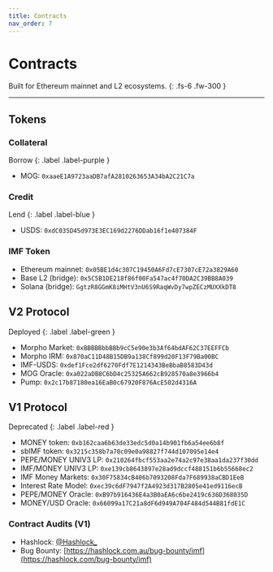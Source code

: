 ```yaml
---
title: Contracts
nav_order: 7
---
```


# Contracts

Built for Ethereum mainnet and L2 ecosystems. 
{: .fs-6 .fw-300 }

---

## Tokens

### Collateral

Borrow
{: .label .label-purple }

- MOG: `0xaaeE1A9723aaDB7afA2810263653A34bA2C21C7a`

### Credit

Lend
{: .label .label-blue }

- USDS: `0xdC035D45d973E3EC169d2276DDab16f1e407384F`

### IMF Token

- Ethereum mainnet: `0x05BE1d4c307C19450A6Fd7cE7307cE72a3829A60`
- Base L2 (bridge): `0x5C5B1DE218f86f00Fa547ac4f70DA2C39BB8A039`
- Solana (bridge): `GgtzR8GGmK8iMHtV3nU6S9RaqWvDy7wpZECzMUXXkDT8`

## V2 Protocol 

Deployed
{: .label .label-green }

- Morpho Market: `0xBBBBBbbBBb9cC5e90e3b3Af64bdAF62C37EEFFCb`
- Morpho IRM: `0x870aC11D48B15DB9a138Cf899d20F13F79Ba00BC`
- IMF-USDS: `0xdef1Fce2df6270Fdf7E1214343BeBbaB8583D43d`
- MOG Oracle: `0xa022aDB8C6bD4c25325A662cB928570a8e3966b4`
- Pump: `0x2c17b87180ea16EaB0c67920F876AcE502d4316A` 

## V1 Protocol 

Deprecated
{: .label .label-red }

- MONEY token: `0xb162caa6b63de33edc5d0a14b901fb6a54ee6b8f`
- sbIMF token: `0x3215c358b7a70c09e0a98827f744d107095e14e4`
- PEPE/MONEY UNIV3 LP: `0x210264fbcf553aa2e74a2c97e38aa1da237f30dd`
- IMF/MONEY UNIV3 LP: `0xe139cb8643897e28ad9dccf488151b6b55668ec2`
- IMF Money Markets: `0x30F75834cB406b7093208Fda7F689938aCBD1EeB`
- Interest Rate Model: `0xec39c6dF7947f2A4923d317B2805e41ed9116ecB`
- PEPE/MONEY Oracle: `0xB97b916436E4a3B0aEA6c6be2419c636D368035D`
- MONEY/USD Oracle: `0x66099a17C21a8dF6d949A704F484d544B81fdE1C`

### Contract Audits (V1)

- Hashlock: [@Hashlock_](https://x.com/Hashlock_)
- Bug Bounty: [https://hashlock.com.au/bug-bounty/imf](https://hashlock.com/bug-bounty/imf)